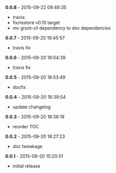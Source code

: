 **0.0.8** - 2015-09-22 09:46:35

* travis:
 * fix/restore v0.10 target
 * mv grunt-cli dependency to dev dependencies

**0.0.7** - 2015-09-20 19:45:57

* travis fix

**0.0.6** - 2015-09-20 19:04:39

* travis fix

**0.0.5** - 2015-09-20 18:53:49

* docfix

**0.0.4** - 2015-09-20 18:39:54

* update changelog

**0.0.3** - 2015-09-20 18:38:18

* reorder TOC

**0.0.2** - 2015-09-20 18:27:23

* doc tweakage

**0.0.1** - 2015-09-20 15:20:51

* initial release
